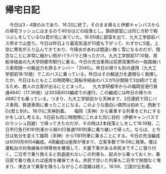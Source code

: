 # 帰宅日記

<div class="section">　今日は3・4限のみであり、16:20に終了。そのまま帰ると伊都キャンパスからの帰宅ラッシュにはまるので40分ほどの段落とし。鉄研部室には同じ方針で暇つぶしをしているOz君が先に来ていた。16:55頃に部室を出て、九大工学部前バス停まで山登り。今日は昨日より最高気温が10度も下がって、わずかに5度。上空に寒気が入り込んできており、今降水があれば間違い無く雪になるのだが、残念なことに非常に細かい雨がパラパラと降っただけ。九大工学部前17:10発、周船寺経由の九大学研都市駅行に乗る。今日の充当車両は前原営業所の一般路線バス車両随一の輸送力を誇るナンバー「2040」。昨日の帰りも別の運用（九大工学部前18:10発）でこのバスに乗っている。昨日はその輸送力を遺憾なく発揮したが、今日はもともとこの時間帯に周船寺経由のバスが5分間隔で3台続けて走るため、数人の立客が出るにとどまった。 　九大学研都市からの福岡空港行普通484C（17:36発）は303系K03編成での運行。この編成には昨日の帰りの488Cでも乗っている。つまり、九大工学部前から天神まで、2日連続で同じバス車両、鉄道車両に乗ったことになる。このような面白い偶然は初めて。西新でOz君と別れ、18:01に天神到着。 　福岡（天神）から乗車する列車をどれにするかをしばし考える。5日前も同じ時間帯にこれまた同じ目的（伊都キャンパスでのラッシュ回避）で帰ってきたのだが、その時は2本段落としをして18:19発、二日市行急行K181列車から柳川行普通1181列車に乗り継いで帰った。ならば、と今日は気分を変えて福岡（天神）から1181列車に乗ることにする。今日の充当編成は6050形6054編成。4両編成は座席が埋まり、立客多数で18:08に発車。僕は運転台の対角線後の特等地を確保して、大量下車がある井尻までそこに張り付く。二日市で乗り換えると到底座れないこの列車も、起点から乗っておくか、春日原で乗り換えれば座席を確保できる。井尻で空いた列車も二日市で隙間なく埋まり、津古まで乗客を降ろしながらこの混雑は続く。18:59、三国が丘到着。</div>